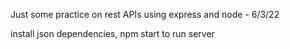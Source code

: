Just some practice on rest APIs using express and node - 6/3/22

install json dependencies, npm start to run server